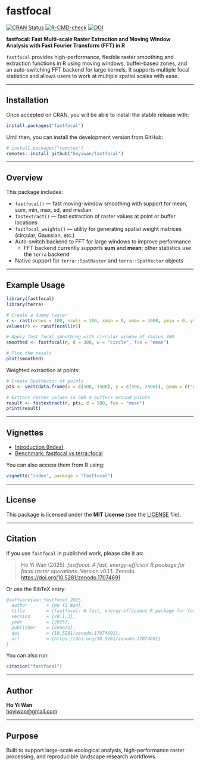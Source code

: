 # fastfocal

[![CRAN Status](https://www.r-pkg.org/badges/version/fastfocal)](https://CRAN.R-project.org/package=fastfocal)
[![R-CMD-check](https://github.com/hoyiwan/fastfocal/actions/workflows/R-CMD-check.yaml/badge.svg)](https://github.com/hoyiwan/fastfocal/actions)
[![DOI](https://zenodo.org/badge/961060307.svg)](https://doi.org/10.5281/zenodo.17074691)

**fastfocal: Fast Multi-scale Raster Extraction and Moving Window Analysis with Fast Fourier Transform (FFT) in R**

`fastfocal` provides high-performance, flexible raster smoothing and extraction functions in R using moving windows, buffer-based zones, and an auto-switching FFT backend for large kernels. It supports multiple focal statistics and allows users to work at multiple spatial scales with ease.

---

## Installation

Once accepted on CRAN, you will be able to install the stable release with:

```r
install.packages("fastfocal")
```

Until then, you can install the development version from GitHub:

```r
# install.packages("remotes")
remotes::install_github("hoyiwan/fastfocal")
```

---

## Overview

This package includes:

- `fastfocal()` — fast moving-window smoothing with support for mean, sum, min, max, sd, and median  
- `fastextract()` — fast extraction of raster values at point or buffer locations  
- `fastfocal_weights()` — utility for generating spatial weight matrices (circular, Gaussian, etc.)  
- Auto-switch backend to FFT for large windows to improve performance  
  - FFT backend currently supports **sum** and **mean**; other statistics use the `terra` backend  
- Native support for `terra::SpatRaster` and `terra::SpatVector` objects  

---

## Example Usage

```r
library(fastfocal)
library(terra)

# Create a dummy raster
r <- rast(nrows = 100, ncols = 100, xmin = 0, xmax = 3000, ymin = 0, ymax = 3000)
values(r) <- runif(ncell(r))

# Apply fast focal smoothing with circular window of radius 300
smoothed <- fastfocal(r, d = 300, w = "circle", fun = "mean")

# Plot the result
plot(smoothed)
```

Weighted extraction at points:

```r
# Create SpatVector of points
pts <- vect(data.frame(x = c(500, 1500), y = c(500, 2500)), geom = c("x", "y"), crs = crs(r))

# Extract raster values in 500 m buffers around points
result <- fastextract(r, pts, d = 500, fun = "mean")
print(result)
```
---

## Vignettes

- [Introduction (Index)](https://hoyiwan.github.io/fastfocal/articles/index.html)  
- [Benchmark: fastfocal vs terra::focal](https://hoyiwan.github.io/fastfocal/articles/benchmark.html)  

You can also access them from R using:

```r
vignette("index", package = "fastfocal")
```

---

## License

This package is licensed under the **MIT License** (see the [LICENSE](LICENSE) file).

---

## Citation

If you use `fastfocal` in published work, please cite it as:

> Ho Yi Wan (2025). *fastfocal: A fast, energy-efficient R package for focal raster operations*. Version v0.1.1. Zenodo. https://doi.org/10.5281/zenodo.17074691

Or use the BibTeX entry:

```bibtex
@software{wan_fastfocal_2025,
  author       = {Ho Yi Wan},
  title        = {fastfocal: A fast, energy-efficient R package for focal raster operations},
  version      = {v0.1.3},
  year         = {2025},
  publisher    = {Zenodo},
  doi          = {10.5281/zenodo.17074691},
  url          = {https://doi.org/10.5281/zenodo.17074691}
}
```

You can also run:

```r
citation("fastfocal")
```

---

## Author

**Ho Yi Wan**  
hoyiwan@gmail.com  

---

## Purpose

Built to support large-scale ecological analysis, high-performance raster processing, and reproducible landscape research workflows.

